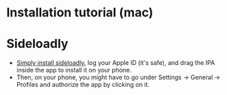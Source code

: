# Installation tutorial (mac)

# Sideloadly

- [Simply install sideloadly](https://sideloadly.io/), log your Apple ID (it's safe), and drag the IPA inside the app to install it on your phone.
- Then, on your phone, you might have to go under Settings -> General -> Profiles and authorize the app by clicking on it.
